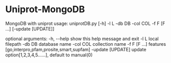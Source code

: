 # Uniprot-MongoDB
MongoDB with uniprot
usage: uniprotDB.py [-h] -l L -db DB -col COL -f F [F ...] [-update [UPDATE]]

optional arguments:
  -h, --help        show this help message and exit
  -l L              local filepath
  -db DB            database name
  -col COL          collection name
  -f F [F ...]      features [go,interpro,pfam,prosite,smart,supfam]
  -update [UPDATE]  update option[1,2,3,4,5……], default to manual(0)
